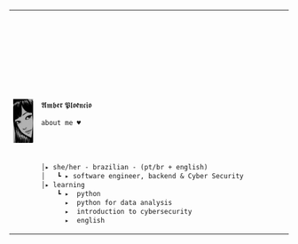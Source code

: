 
<table>
    <tr>
        <td style="width: 10%;">
            <img src="https://github.com/amberploencio/amberploencio/blob/main/3986f5f2b4d897b2329e553d40789afadaaa.jpg" alt="Tommie" style="width: 200%; border: none;"/>
        </td>
        <td style="width: -100%; vertical-align: center;">
            <p style="font-family: monospace; font-size: 160px;">
 
    
𝕬𝖒𝖇𝖊𝖗 𝕻𝖑𝖔𝖊̂𝖓𝖈𝖎𝖔


  
    
</p>                                                                                                                            




                                                                                                      

                                                                                                       
        
    about me ♥︎



    
    │▸ she/her - brazilian - (pt/br + english)
    │   ┗ ▸ software engineer, backend & Cyber Security
    │▸ learning
        ┗ ▸  python
          ▸  python for data analysis
          ▸  introduction to cybersecurity
          ▸  english



</tr>
 </table>



